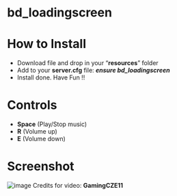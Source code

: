 # bd_loadingscreen

# How to Install
- Download file and drop in your “**resources**” folder
- Add to your **server.cfg** file:  ***ensure bd_loadingscreen***
- Install done. Have Fun !!

# Controls
- **Space** (Play/Stop music)
- **R** (Volume up)
- **E** (Volume down)

# Screenshot
![image](https://github.com/Bebicek/bd_loadingscreen/assets/133703817/9507dfd3-dc7f-4134-b1d6-bad78f28bbdd)
Credits for video: **GamingCZE11**
